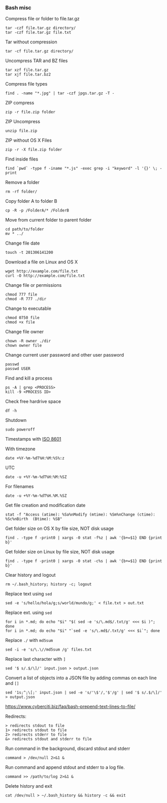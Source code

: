 ### Bash misc

Compress file or folder to file.tar.gz
```
tar -czf file.tar.gz directory/
tar -czf file.tar.gz file.txt
```

Tar without compression
```
tar -cf file.tar.gz directory/
```

Uncompress TAR and BZ files
```
tar xzf file.tar.gz
tar xjf file.tar.bz2
```

Compress file types
```
find . -name "*.jpg" | tar -czf jpgs.tar.gz -T -
```

ZIP compress
```
zip -r file.zip folder
```

ZIP Uncompress
```
unzip file.zip
```

ZIP without OS X Files
```
zip -r -X file.zip folder
```

Find inside files
```
find `pwd` -type f -iname "*.js" -exec grep -i "keyword" -l '{}' \; -print
```


Remove a folder
```
rm -rf folder/
```

Copy folder A to folder B
```
cp -R -p /FolderA/* /FolderB
```

Move from current folder to parent folder
```
cd path/to/folder
mv * ../
```

Change file date
```
touch -t 201306141200 
```

Download a file on Linux and OS X
```
wget http://example.com/file.txt
curl -O http://example.com/file.txt
```

Change file or permissions
```
chmod 777 file
chmod -R 777 ./dir
```

Change to executable
```
chmod 0750 file
chmod +x file
```

Change file owner
```
chown -R owner ./dir
chown owner file
```

Change current user password and other user password
```
passwd
passwd USER
```

Find and kill a process
```
ps -A | grep <PROCESS>
kill -9 <PROCESS ID>
```

Check free hardrive space
```
df -h
```

Shutdown
```
sudo poweroff
```

Timestamps with [ISO 8601](http://www.w3.org/TR/NOTE-datetime)

With timezone
```
date +%Y-%m-%dT%H:%M:%S%:z
```
UTC
```
date -u +%Y-%m-%dT%H:%M:%SZ
```

For filenames
```
date -u +%Y-%m-%dT%H.%M.%SZ
```

Get file creation and modification date
```
stat -f "Access (atime): %Sa%nModify (mtime): %Sm%nChange (ctime): %Sc%nBirth  (Btime): %SB"
```

Get folder size on OS X by file size, NOT disk usage
```
find . -type f -print0 | xargs -0 stat -f%z | awk '{b+=$1} END {print b}'
```

Get folder size on Linux by file size, NOT disk usage
```
find . -type f -print0 | xargs -0 stat -c%s | awk '{b+=$1} END {print b}'
```

Clear history and logout
```
rm ~/.bash_history; history -c; logout
```

Replace text using `sed`
```
sed -e 's/hello/hola/g;s/world/mundo/g;' < file.txt > out.txt
```

Replace ext. using `sed`
```
for i in *.md; do echo "$i" "$( sed -e 's/\.md$/.txt/g' <<< $i )"; done
for i in *.md; do echo "$i" "`sed -e 's/\.md$/.txt/g' <<< $i`"; done
```

Replace `./` with `md5sum`
```
sed -i -e 's/\.\//md5sum /g' files.txt
```

Replace last character with `]`
```
sed '$ s/.$/\]/' input.json > output.json
```

Convert a list of objects into a JSON file by adding commas on each line and `[]`
```
sed '1s;^;\[;' input.json | sed -e 's/'\$'/,'$'/g' | sed '$ s/.$/\]/' > output.json
```

https://www.cyberciti.biz/faq/bash-prepend-text-lines-to-file/

Redirects:
```
> redirects stdout to file
1> redirects stdout to file
2> redirects stderr to file
&> redirects stdout and stderr to file
```

Run command in the background, discard stdout and stderr
```
command > /dev/null 2>&1 &
```

Run command and append stdout and stderr to a log file.
```
command >> /path/to/log 2>&1 &
```

Delete history and exit
```
cat /dev/null > ~/.bash_history && history -c && exit
```